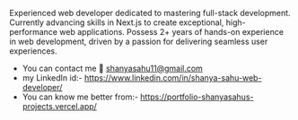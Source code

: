 Experienced web developer dedicated to mastering full-stack development. Currently advancing skills in Next.js to create exceptional, high-performance web applications. Possess 2+ years of hands-on experience in web development, driven by a passion for delivering seamless user experiences.

- You can contact me 📧 shanyasahu11@gmail.com
- my LinkedIn id:- https://www.linkedin.com/in/shanya-sahu-web-developer/
- You can know me better from:- https://portfolio-shanyasahus-projects.vercel.app/


<!---
Shanya-Sahu/Shanya-Sahu is a ✨ special ✨ repository because its `README.md` (this file) appears on your GitHub profile.
You can click the Preview link to take a look at your changes.
--->
